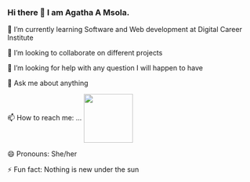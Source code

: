 ### Hi there 👋 I am Agatha A Msola.


 🌱 I’m currently learning Software and Web development at Digital Career Institute
 
 👯 I’m looking to collaborate on different projects
 
 🤔 I’m looking for help with any question I will happen to have
 
 💬 Ask me about anything
 
 📫 How to reach me: ...
 <a href="linkedin.com/in/agatha-augustine-msola-435848250" target="blank"><img align="center" src="https://www.flaticon.com/free-icon/linkedin_3536505?term=linkedin+logo&page=1&position=1&origin=search&related_id=3536505" height="100" /></a>
 
 😄 Pronouns: She/her
 
 ⚡ Fun fact: Nothing is new under the sun

